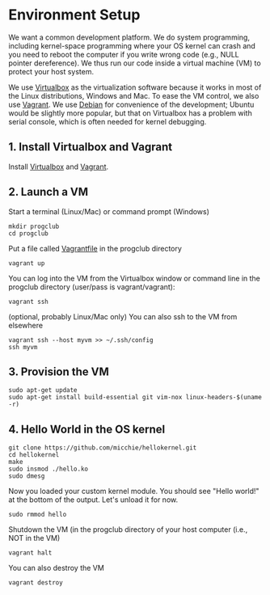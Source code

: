 # Environment Setup

We want a common development platform.
We do system programming, including kernel-space programming where your OS
kernel can crash and you need to reboot the computer if you write wrong code
(e.g., NULL pointer dereference).
We thus run our code inside a virtual machine (VM) to protect your host
system.

We use [Virtualbox](https://www.virtualbox.org/) as the virtualization software because it works in most of the Linux distributions, Windows and Mac.
To ease the VM control, we also use [Vagrant](https://www.vagrantup.com/).
We use [Debian](https://www.debian.org/) for convenience of the development;
Ubuntu would be slightly more popular, but that on Virtualbox has a problem with serial console, which is often needed for kernel debugging.

## 1. Install Virtualbox and Vagrant
Install [Virtualbox](https://www.virtualbox.org/) and [Vagrant](https://www.vagrantup.com/).

## 2. Launch a VM
Start a terminal (Linux/Mac) or command prompt (Windows)
```
mkdir progclub
cd progclub
```
Put a file called [Vagrantfile](./Vagrantfile) in the progclub directory
```
vagrant up
```
You can log into the VM from the Virtualbox window or command line in the
progclub directory (user/pass is vagrant/vagrant):
```
vagrant ssh
```
(optional, probably Linux/Mac only) You can also ssh to the VM from elsewhere
```
vagrant ssh --host myvm >> ~/.ssh/config
ssh myvm
```

## 3. Provision the VM
```
sudo apt-get update
sudo apt-get install build-essential git vim-nox linux-headers-$(uname -r)
```

## 4. Hello World in the OS kernel
```
git clone https://github.com/micchie/hellokernel.git
cd hellokernel
make
sudo insmod ./hello.ko
sudo dmesg
```
Now you loaded your custom kernel module.
You should see "Hello world!" at the bottom of the output.
Let's unload it for now.
```
sudo rmmod hello
```
Shutdown the VM (in the progclub directory of your host computer (i.e., NOT in the VM)
```
vagrant halt
```
You can also destroy the VM
```
vagrant destroy
```
